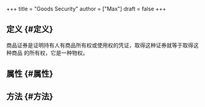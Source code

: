 +++
title = "Goods Security"
author = ["Max"]
draft = false
+++

## 定义 {#定义}

商品证券是证明持有人有商品所有权或使用权的凭证，取得这种证券就等于取得这种商品
的所有权，它是一种物权。


## 属性 {#属性}


## 方法 {#方法}
